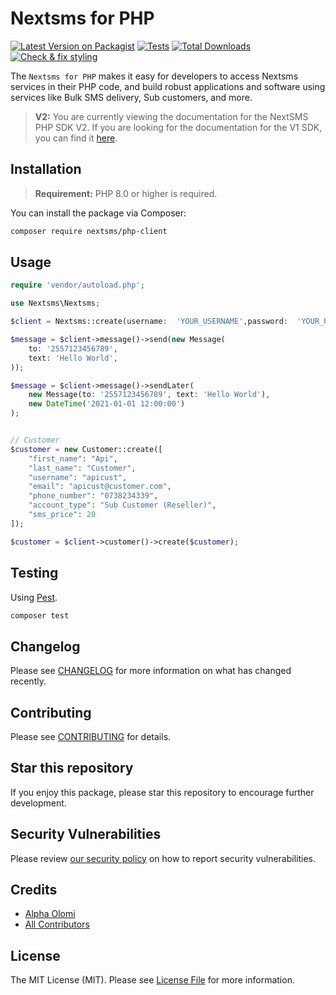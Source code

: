 # Nextsms for PHP

[![Latest Version on Packagist](https://img.shields.io/packagist/v/nextsms/php-client.svg?style=flat-square)](https://packagist.org/packages/nextsms/php-client)
[![Tests](https://github.com/nextsms/php-client/actions/workflows/run-tests.yml/badge.svg?branch=main)](https://github.com/nextsms/php-client/actions/workflows/run-tests.yml)
[![Total Downloads](https://img.shields.io/packagist/dt/nextsms/php-client.svg?style=flat-square)](https://packagist.org/packages/nextsms/php-client)
[![Check & fix styling](https://github.com/nextsms/php-client/actions/workflows/php-cs-fixer.yml/badge.svg)](https://github.com/nextsms/php-client/actions/workflows/php-cs-fixer.yml)

The `Nextsms for PHP` makes it easy for developers to access Nextsms services in their PHP code, and build robust applications and software using services like Bulk SMS delivery, Sub customers, and more.

> **V2:** You are currently viewing the documentation for the NextSMS PHP SDK V2. If you are looking for the documentation for the V1 SDK, you can find it [here](#).


## Installation

> **Requirement:** PHP 8.0 or higher is required.

You can install the package via Composer:

```bash
composer require nextsms/php-client
```

## Usage

```php
require 'vendor/autoload.php';

use Nextsms\Nextsms;

$client = Nextsms::create(username:  'YOUR_USERNAME',password:  'YOUR_PASSWORD');

$message = $client->message()->send(new Message(
    to: '2557123456789',
    text: 'Hello World',
));

$message = $client->message()->sendLater(
    new Message(to: '2557123456789', text: 'Hello World'), 
    new DateTime('2021-01-01 12:00:00')
);


// Customer
$customer = new Customer::create([
    "first_name": "Api",
    "last_name": "Customer",
    "username": "apicust",
    "email": "apicust@customer.com",
    "phone_number": "0738234339",
    "account_type": "Sub Customer (Reseller)", 
    "sms_price": 20
]);

$customer = $client->customer()->create($customer);
```

## Testing

Using [Pest](http://pestphp.com).

```bash
composer test
```

## Changelog

Please see [CHANGELOG](CHANGELOG.md) for more information on what has changed recently.

## Contributing

Please see [CONTRIBUTING](./.github/CONTRIBUTING.md) for details.


## Star this repository

If you enjoy this package, please star this repository to encourage further development.

## Security Vulnerabilities

Please review [our security policy](../../security/policy) on how to report security vulnerabilities.

## Credits

- [Alpha Olomi](https://github.com/nextsms)
- [All Contributors](../../contributors)

## License

The MIT License (MIT). Please see [License File](LICENSE.md) for more information.
